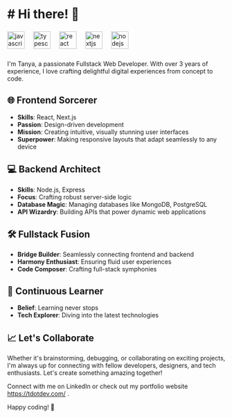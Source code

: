 
<h1 align="left"># Hi there! 👋</h1>

###

<div align="left">
  <img src="https://cdn.jsdelivr.net/gh/devicons/devicon/icons/javascript/javascript-original.svg" height="40" alt="javascript logo"  />
  <img width="12" />
  <img src="https://cdn.jsdelivr.net/gh/devicons/devicon/icons/typescript/typescript-original.svg" height="40" alt="typescript logo"  />
  <img width="12" />
  <img src="https://cdn.jsdelivr.net/gh/devicons/devicon/icons/react/react-original.svg" height="40" alt="react logo"  />
  <img width="12" />
  <img src="https://cdn.jsdelivr.net/gh/devicons/devicon/icons/nextjs/nextjs-original.svg" height="40" alt="nextjs logo"  />
  <img width="12" />
  <img src="https://cdn.jsdelivr.net/gh/devicons/devicon/icons/nodejs/nodejs-original.svg" height="40" alt="nodejs logo"  />
  <img width="12" />
</div>

###

I'm Tanya, a passionate Fullstack Web Developer. With over 3 years of experience, I love crafting delightful digital experiences from concept to code.

## 🌐 Frontend Sorcerer

- **Skills**: React, Next.js
- **Passion**: Design-driven development
- **Mission**: Creating intuitive, visually stunning user interfaces
- **Superpower**: Making responsive layouts that adapt seamlessly to any device

## 💻 Backend Architect

- **Skills**: Node.js, Express
- **Focus**: Crafting robust server-side logic
- **Database Magic**: Managing databases like MongoDB, PostgreSQL 
- **API Wizardry**: Building APIs that power dynamic web applications

## 🛠️ Fullstack Fusion

- **Bridge Builder**: Seamlessly connecting frontend and backend
- **Harmony Enthusiast**: Ensuring fluid user experiences
- **Code Composer**: Crafting full-stack symphonies

## 🚀 Continuous Learner

- **Belief**: Learning never stops
- **Tech Explorer**: Diving into the latest technologies

## 📈 Let's Collaborate

Whether it's brainstorming, debugging, or collaborating on exciting projects, I'm always up for connecting with fellow developers, designers, and tech enthusiasts. Let's create something amazing together!

Connect with me on LinkedIn or check out my portfolio website https://tdotdev.com/ .

Happy coding! 🚀
